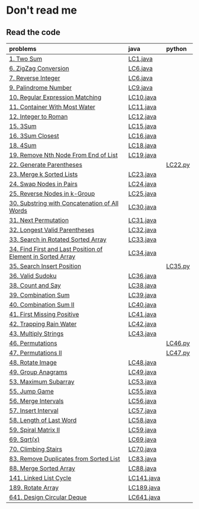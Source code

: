 # Don't read me

## Read the code

|problems|java|python|
|:----|:----|:---|
|[1. Two Sum](https://leetcode.com/problems/two-sum/)|[LC1.java](./src/LC1.java)|
|[6. ZigZag Conversion](https://leetcode.com/problems/zigzag-conversion/)|[LC6.java](./src/LC6.java)|
|[7. Reverse Integer](https://leetcode.com/problems/reverse-integer/)|[LC6.java](./src/LC6.java)|
|[9. Palindrome Number](https://leetcode.com/problems/palindrome-number/)|[LC9.java](./src/LC9.java)|
|[10. Regular Expression Matching](https://leetcode.com/problems/regular-expression-matching/)|[LC10.java](./src/LC10.java)|
|[11. Container With Most Water](https://leetcode.com/problems/container-with-most-water/)|[LC11.java](./src/LC11.java)|
|[12. Integer to Roman](https://leetcode.com/problems/integer-to-roman/)|[LC12.java](./src/LC12.java)|
|[15. 3Sum](https://leetcode.com/problems/3sum/)|[LC15.java](./src/LC15.java)|
|[16. 3Sum Closest](https://leetcode.com/problems/3sum-closest/)|[LC16.java](./src/LC16.java)|
|[18. 4Sum](https://leetcode.com/problems/4sum/)|[LC18.java](./src/LC18.java)|
|[19. Remove Nth Node From End of List](https://leetcode.com/problems/remove-nth-node-from-end-of-list/)|[LC19.java](./src/LC19.java)|
|[22. Generate Parentheses](https://leetcode.com/problems/generate-parentheses/)| |[LC22.py](./src/LC22.py)|
|[23. Merge k Sorted Lists](https://leetcode.com/problems/merge-k-sorted-lists/)|[LC23.java](./src/LC23.java)|
|[24. Swap Nodes in Pairs](https://leetcode.com/problems/swap-nodes-in-pairs/)|[LC24.java](./src/LC24.java)|
|[25. Reverse Nodes in k-Group](https://leetcode.com/problems/reverse-nodes-in-k-group/)|[LC25.java](./src/LC25.java)|
|[30. Substring with Concatenation of All Words](https://leetcode.com/problems/substring-with-concatenation-of-all-words/)|[LC30.java](./src/LC30.java)||
|[31. Next Permutation](https://leetcode.com/problems/next-permutation/)|[LC31.java](./src/LC31.java)|
|[32. Longest Valid Parentheses](https://leetcode.com/problems/longest-valid-parentheses/)|[LC32.java](./src/LC32.java)|
|[33. Search in Rotated Sorted Array](https://leetcode.com/problems/search-in-rotated-sorted-array/)|[LC33.java](./src/LC33.java)|
|[34. Find First and Last Position of Element in Sorted Array](https://leetcode.com/problems/find-first-and-last-position-of-element-in-sorted-array/)|[LC34.java](./src/LC34.java)|
|[35. Search Insert Position](https://leetcode.com/problems/search-insert-position/)| |[LC35.py](./src/LC35.py)|
|[36. Valid Sudoku](https://leetcode.com/problems/valid-sudoku/)|[LC36.java](./src/LC36.java)|
|[38. Count and Say](https://leetcode.com/problems/count-and-say/)|[LC38.java](./src/LC38.java)|
|[39. Combination Sum](https://leetcode.com/problems/combination-sum/)|[LC39.java](./src/LC39.java)|
|[40. Combination Sum II](https://leetcode.com/problems/combination-sum-ii/)|[LC40.java](./src/LC40.java)||
|[41. First Missing Positive](https://leetcode.com/problems/first-missing-positive/)|[LC41.java](./src/LC41.java)||
|[42. Trapping Rain Water](https://leetcode.com/problems/trapping-rain-water/)|[LC42.java](./src/LC42.java)|
|[43. Multiply Strings](https://leetcode.com/problems/multiply-strings/)|[LC43.java](./src/LC43.java)||
|[46. Permutations](https://leetcode.com/problems/permutations/)||[LC46.py](./src/LC46.py)|
|[47. Permutations II](https://leetcode.com/problems/permutations-ii)||[LC47.py](./src/LC47.py)|
|[48. Rotate Image](https://leetcode.com/problems/rotate-image/)|[LC48.java](./src/LC48.java)|
|[49. Group Anagrams](https://leetcode.com/problems/group-anagrams/submissions/)|[LC49.java](./src/LC49.java)||
|[53. Maximum Subarray](https://leetcode.com/problems/maximum-subarray/)|[LC53.java](./src/LC53.java)|
|[55. Jump Game](https://leetcode.com/problems/jump-game/)|[LC55.java](./src/LC55.java)|
|[56. Merge Intervals](https://leetcode.com/problems/merge-intervals/)|[LC56.java](./src/LC56.java)|
|[57. Insert Interval](https://leetcode.com/problems/insert-interval/)|[LC57.java](./src/LC57.java)|
|[58. Length of Last Word](https://leetcode.com/problems/length-of-last-word/)|[LC58.java](./src/LC58.java)|
|[59. Spiral Matrix II](https://leetcode.com/problems/spiral-matrix-ii/)|[LC59.java](./src/LC59.java)|
|[69. Sqrt(x)](https://leetcode.com/problems/sqrtx/)|[LC69.java](./src/LC69.java)|
|[70. Climbing Stairs](https://leetcode.com/problems/climbing-stairs/)|[LC70.java](./src/LC70.java)|
|[83. Remove Duplicates from Sorted List](https://leetcode.com/problems/remove-duplicates-from-sorted-list/)|[LC83.java](./src/LC88.java)|
|[88. Merge Sorted Array](https://leetcode.com/problems/merge-sorted-array/)|[LC88.java](./src/LC88.java)|
|[141. Linked List Cycle](https://leetcode.com/problems/linked-list-cycle/)|[LC141.java](./src/LC141.java)|
|[189. Rotate Array](https://leetcode.com/problems/rotate-array/)|[LC189.java](./src/LC189.java)|
|[641. Design Circular Deque](https://leetcode.com/problems/design-circular-deque/)|[LC641.java](./src/LC641.java)|

